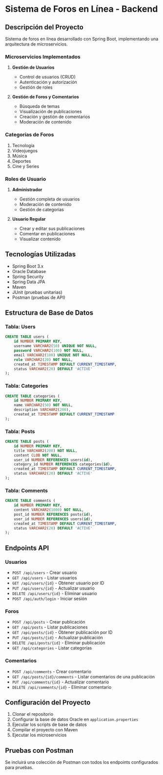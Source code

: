 # Sistema de Foros en Línea - Backend

## Descripción del Proyecto
Sistema de foros en línea desarrollado con Spring Boot, implementando una arquitectura de microservicios.

### Microservicios Implementados
1. **Gestión de Usuarios**
   - Control de usuarios (CRUD)
   - Autenticación y autorización
   - Gestión de roles

2. **Gestión de Foros y Comentarios**
   - Búsqueda de temas
   - Visualización de publicaciones
   - Creación y gestión de comentarios
   - Moderación de contenido

### Categorías de Foros
1. Tecnología
2. Videojuegos
3. Música
4. Deportes
5. Cine y Series

### Roles de Usuario
1. **Administrador**
   - Gestión completa de usuarios
   - Moderación de contenido
   - Gestión de categorías

2. **Usuario Regular**
   - Crear y editar sus publicaciones
   - Comentar en publicaciones
   - Visualizar contenido

## Tecnologías Utilizadas
- Spring Boot 3.x
- Oracle Database
- Spring Security
- Spring Data JPA
- Maven
- JUnit (pruebas unitarias)
- Postman (pruebas de API)

## Estructura de Base de Datos

### Tabla: Users
```sql
CREATE TABLE users (
    id NUMBER PRIMARY KEY,
    username VARCHAR2(50) UNIQUE NOT NULL,
    password VARCHAR2(100) NOT NULL,
    email VARCHAR2(100) UNIQUE NOT NULL,
    role VARCHAR2(20) NOT NULL,
    created_at TIMESTAMP DEFAULT CURRENT_TIMESTAMP,
    status VARCHAR2(20) DEFAULT 'ACTIVE'
);
```

### Tabla: Categories
```sql
CREATE TABLE categories (
    id NUMBER PRIMARY KEY,
    name VARCHAR2(50) NOT NULL,
    description VARCHAR2(200),
    created_at TIMESTAMP DEFAULT CURRENT_TIMESTAMP
);
```

### Tabla: Posts
```sql
CREATE TABLE posts (
    id NUMBER PRIMARY KEY,
    title VARCHAR2(200) NOT NULL,
    content CLOB NOT NULL,
    user_id NUMBER REFERENCES users(id),
    category_id NUMBER REFERENCES categories(id),
    created_at TIMESTAMP DEFAULT CURRENT_TIMESTAMP,
    status VARCHAR2(20) DEFAULT 'ACTIVE'
);
```

### Tabla: Comments
```sql
CREATE TABLE comments (
    id NUMBER PRIMARY KEY,
    content VARCHAR2(1000) NOT NULL,
    post_id NUMBER REFERENCES posts(id),
    user_id NUMBER REFERENCES users(id),
    created_at TIMESTAMP DEFAULT CURRENT_TIMESTAMP,
    status VARCHAR2(20) DEFAULT 'ACTIVE'
);
```

## Endpoints API

### Usuarios
- `POST /api/users` - Crear usuario
- `GET /api/users` - Listar usuarios
- `GET /api/users/{id}` - Obtener usuario por ID
- `PUT /api/users/{id}` - Actualizar usuario
- `DELETE /api/users/{id}` - Eliminar usuario
- `POST /api/auth/login` - Iniciar sesión

### Foros
- `POST /api/posts` - Crear publicación
- `GET /api/posts` - Listar publicaciones
- `GET /api/posts/{id}` - Obtener publicación por ID
- `PUT /api/posts/{id}` - Actualizar publicación
- `DELETE /api/posts/{id}` - Eliminar publicación
- `GET /api/categories` - Listar categorías

### Comentarios
- `POST /api/comments` - Crear comentario
- `GET /api/posts/{id}/comments` - Listar comentarios de una publicación
- `PUT /api/comments/{id}` - Actualizar comentario
- `DELETE /api/comments/{id}` - Eliminar comentario

## Configuración del Proyecto
1. Clonar el repositorio
2. Configurar la base de datos Oracle en `application.properties`
3. Ejecutar los scripts de base de datos
4. Compilar el proyecto con Maven
5. Ejecutar los microservicios

## Pruebas con Postman
Se incluirá una colección de Postman con todos los endpoints configurados para pruebas. 